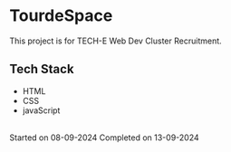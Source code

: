# TourdeSpace

This project is for TECH-E Web Dev Cluster Recruitment.

## Tech Stack
- HTML
- CSS
- javaScript
<br>
Started on 08-09-2024
Completed on 13-09-2024
